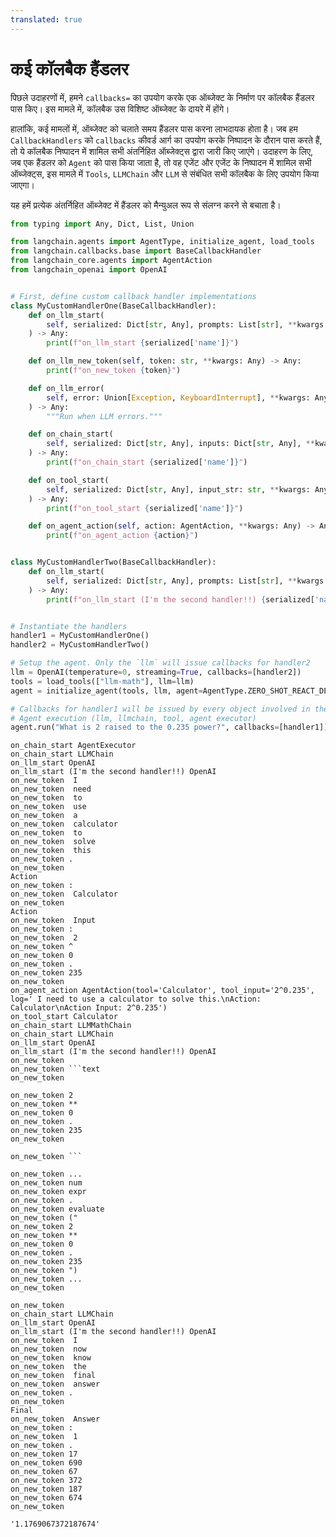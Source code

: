 ```yaml
---
translated: true
---
```


# कई कॉलबैक हैंडलर

पिछले उदाहरणों में, हमने `callbacks=` का उपयोग करके एक ऑब्जेक्ट के निर्माण पर कॉलबैक हैंडलर पास किए। इस मामले में, कॉलबैक उस विशिष्ट ऑब्जेक्ट के दायरे में होंगे।

हालांकि, कई मामलों में, ऑब्जेक्ट को चलाते समय हैंडलर पास करना लाभदायक होता है। जब हम `CallbackHandlers` को `callbacks` कीवर्ड आर्ग का उपयोग करके निष्पादन के दौरान पास करते हैं, तो ये कॉलबैक निष्पादन में शामिल सभी अंतर्निहित ऑब्जेक्ट्स द्वारा जारी किए जाएंगे। उदाहरण के लिए, जब एक हैंडलर को `Agent` को पास किया जाता है, तो वह एजेंट और एजेंट के निष्पादन में शामिल सभी ऑब्जेक्ट्स, इस मामले में `Tools`, `LLMChain` और `LLM` से संबंधित सभी कॉलबैक के लिए उपयोग किया जाएगा।

यह हमें प्रत्येक अंतर्निहित ऑब्जेक्ट में हैंडलर को मैन्युअल रूप से संलग्न करने से बचाता है।

```python
from typing import Any, Dict, List, Union

from langchain.agents import AgentType, initialize_agent, load_tools
from langchain.callbacks.base import BaseCallbackHandler
from langchain_core.agents import AgentAction
from langchain_openai import OpenAI


# First, define custom callback handler implementations
class MyCustomHandlerOne(BaseCallbackHandler):
    def on_llm_start(
        self, serialized: Dict[str, Any], prompts: List[str], **kwargs: Any
    ) -> Any:
        print(f"on_llm_start {serialized['name']}")

    def on_llm_new_token(self, token: str, **kwargs: Any) -> Any:
        print(f"on_new_token {token}")

    def on_llm_error(
        self, error: Union[Exception, KeyboardInterrupt], **kwargs: Any
    ) -> Any:
        """Run when LLM errors."""

    def on_chain_start(
        self, serialized: Dict[str, Any], inputs: Dict[str, Any], **kwargs: Any
    ) -> Any:
        print(f"on_chain_start {serialized['name']}")

    def on_tool_start(
        self, serialized: Dict[str, Any], input_str: str, **kwargs: Any
    ) -> Any:
        print(f"on_tool_start {serialized['name']}")

    def on_agent_action(self, action: AgentAction, **kwargs: Any) -> Any:
        print(f"on_agent_action {action}")


class MyCustomHandlerTwo(BaseCallbackHandler):
    def on_llm_start(
        self, serialized: Dict[str, Any], prompts: List[str], **kwargs: Any
    ) -> Any:
        print(f"on_llm_start (I'm the second handler!!) {serialized['name']}")


# Instantiate the handlers
handler1 = MyCustomHandlerOne()
handler2 = MyCustomHandlerTwo()

# Setup the agent. Only the `llm` will issue callbacks for handler2
llm = OpenAI(temperature=0, streaming=True, callbacks=[handler2])
tools = load_tools(["llm-math"], llm=llm)
agent = initialize_agent(tools, llm, agent=AgentType.ZERO_SHOT_REACT_DESCRIPTION)

# Callbacks for handler1 will be issued by every object involved in the
# Agent execution (llm, llmchain, tool, agent executor)
agent.run("What is 2 raised to the 0.235 power?", callbacks=[handler1])
```

```output
on_chain_start AgentExecutor
on_chain_start LLMChain
on_llm_start OpenAI
on_llm_start (I'm the second handler!!) OpenAI
on_new_token  I
on_new_token  need
on_new_token  to
on_new_token  use
on_new_token  a
on_new_token  calculator
on_new_token  to
on_new_token  solve
on_new_token  this
on_new_token .
on_new_token
Action
on_new_token :
on_new_token  Calculator
on_new_token
Action
on_new_token  Input
on_new_token :
on_new_token  2
on_new_token ^
on_new_token 0
on_new_token .
on_new_token 235
on_new_token
on_agent_action AgentAction(tool='Calculator', tool_input='2^0.235', log=' I need to use a calculator to solve this.\nAction: Calculator\nAction Input: 2^0.235')
on_tool_start Calculator
on_chain_start LLMMathChain
on_chain_start LLMChain
on_llm_start OpenAI
on_llm_start (I'm the second handler!!) OpenAI
on_new_token
on_new_token ```text
on_new_token

on_new_token 2
on_new_token **
on_new_token 0
on_new_token .
on_new_token 235
on_new_token

on_new_token ```

on_new_token ...
on_new_token num
on_new_token expr
on_new_token .
on_new_token evaluate
on_new_token ("
on_new_token 2
on_new_token **
on_new_token 0
on_new_token .
on_new_token 235
on_new_token ")
on_new_token ...
on_new_token

on_new_token
on_chain_start LLMChain
on_llm_start OpenAI
on_llm_start (I'm the second handler!!) OpenAI
on_new_token  I
on_new_token  now
on_new_token  know
on_new_token  the
on_new_token  final
on_new_token  answer
on_new_token .
on_new_token
Final
on_new_token  Answer
on_new_token :
on_new_token  1
on_new_token .
on_new_token 17
on_new_token 690
on_new_token 67
on_new_token 372
on_new_token 187
on_new_token 674
on_new_token
```

```output
'1.1769067372187674'
```
